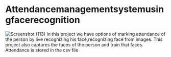 # Attendancemanagementsystemusingfacerecognition
![Screenshot (113)](https://user-images.githubusercontent.com/94118977/177121236-2bd28e09-0cc3-4741-b864-d90013646108.png)
 In this project we have options of marking attendance of the person by live recognizing his face,recognizing face from images.
 This project also captures the faces of the person and train that faces.
 Attendance is stored in the csv file
 
